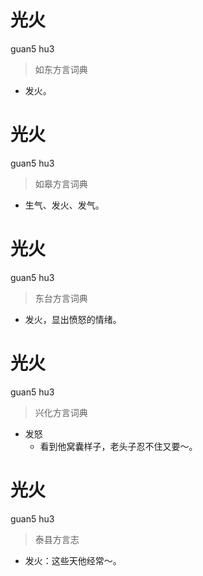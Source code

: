 # 光火
guan5 hu3
> 如东方言词典
- 发火。

# 光火
guan5 hu3
> 如皋方言词典
- 生气、发火、发气。

# 光火
guan5 hu3
> 东台方言词典
- 发火，显出愤怒的情绪。

# 光火
guan5 hu3
> 兴化方言词典
- 发怒
  - 看到他窝囊样子，老头子忍不住又要～。

# 光火
guan5 hu3
> 泰县方言志
- 发火：这些天他经常～。
